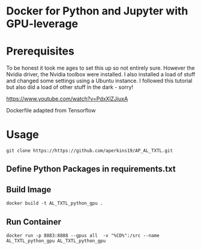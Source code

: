 # Docker for Python and Jupyter with GPU-leverage

# Prerequisites

To be honest it took me ages to set this up so not entirely sure. However the Nvidia driver, the Nvidia toolbox were installed. I also installed a load of stuff and changed some settings using a Ubuntu instance. I followed this tutorial but also did a load of other stuff in the dark - sorry!

https://www.youtube.com/watch?v=PdxXlZJiuxA

Dockerfile adapted from Tensorflow

# Usage


`git clone https://https://github.com/aperkins19/AP_AL_TXTL.git`

## Define Python Packages in requirements.txt

## Build Image


`docker build -t AL_TXTL_python_gpu .`


## Run Container


`docker run -p 8883:8888 --gpus all  -v "%CD%":/src --name AL_TXTL_python_gpu AL_TXTL_python_gpu`

